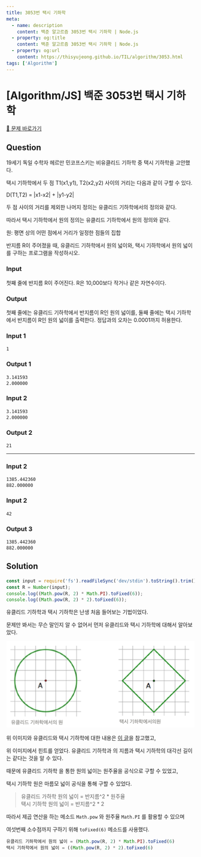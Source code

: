 ```yaml
---
title: 3053번 택시 기하학
meta:
  - name: description
    content: 백준 알고르즘 3053번 택시 기하학 | Node.js
  - property: og:title
    content: 백준 알고르즘 3053번 택시 기하학 | Node.js
  - property: og:url
    content: https://thisyujeong.github.io/TIL/algorithm/3053.html
tags: ['Algorithm']
---
```


# [Algorithm/JS] 백준 3053번 택시 기하학

[🔗 문제 바로가기](https://www.acmicpc.net/problem/3053)

## Question

19세기 독일 수학자 헤르만 민코프스키는 비유클리드 기하학 중 택시 기하학을 고안했다.

택시 기하학에서 두 점 T1(x1,y1), T2(x2,y2) 사이의 거리는 다음과 같이 구할 수 있다.

D(T1,T2) = |x1-x2| + |y1-y2|

두 점 사이의 거리를 제외한 나머지 정의는 유클리드 기하학에서의 정의와 같다.

따라서 택시 기하학에서 원의 정의는 유클리드 기하학에서 원의 정의와 같다.

원: 평면 상의 어떤 점에서 거리가 일정한 점들의 집합

반지름 R이 주어졌을 때, 유클리드 기하학에서 원의 넓이와, 택시 기하학에서 원의 넓이를 구하는 프로그램을 작성하시오.

### Input

첫째 줄에 반지름 R이 주어진다. R은 10,000보다 작거나 같은 자연수이다.

### Output

첫째 줄에는 유클리드 기하학에서 반지름이 R인 원의 넓이를, 둘째 줄에는 택시 기하학에서 반지름이 R인 원의 넓이를 출력한다. 정답과의 오차는 0.0001까지 허용한다.

### Input 1

```
1
```

### Output 1

```
3.141593
2.000000
```

### Input 2

```
3.141593
2.000000
```

### Output 2

```
21
```

---

### Input 2

```
1385.442360
882.000000
```

### Input 2

```
42
```

### Output 3

```
1385.442360
882.000000
```

## Solution

```js
const input = require('fs').readFileSync('dev/stdin').toString().trim();
const R = Number(input);
console.log((Math.pow(R, 2) * Math.PI).toFixed(6));
console.log((Math.pow(R, 2) * 2).toFixed(6));
```

유클리드 기하학과 택시 기하학은 난생 처음 들어보는 기법이었다.

문제만 봐서는 무슨 말인지 알 수 없어서 먼저 유클리드와 택시 기하학에 대해서 알아보았다.

<img src="../../.vuepress/public/image/algorithm-3053.png" />

위 이미지와 유클리드와 택시 기하학에 대한 내용은 [이 글](https://m.blog.naver.com/alwaysneoi/100172516753)을 참고했고,

위 이미지에서 힌트를 얻었다. 유클리드 기하학과 의 지름과 택시 기하학의 대각선 길이는 같다는 것을 알 수 있다.

때문에 유클리드 기하학 을 통한 원의 넓이는 원주율을 공식으로 구할 수 있었고,

택시 기하학 원은 마름모 넓이 공식을 통해 구할 수 있었다.

> 유클리드 가하학 원의 넓이 = 반지름^2 * 원주율  
> 택시 기하학 원의 넓이 = 반지름^2 * 2

따라서 제곱 연산을 하는 메소드 `Math.pow` 와 원주율 `Math.PI` 를 활용할 수 있으며

여섯번째 소수점까지 구하기 위해 `toFixed(6)` 메소드를 사용했다.

```js
유클리드 기하학에서 원의 넓이 = (Math.pow(R, 2) * Math.PI).toFixed(6)
택시 기하학에서 원의 넓이 = ((Math.pow(R, 2) * 2).toFixed(6)
```

